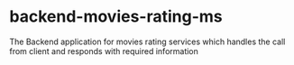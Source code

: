 # backend-movies-rating-ms
The Backend application for movies rating services which handles the call from client and responds with required information
